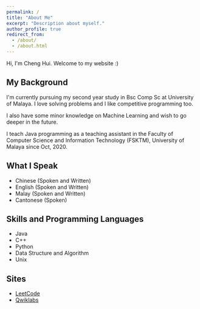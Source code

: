 ```yaml
---
permalink: /
title: "About Me"
excerpt: "Description about myself."
author_profile: true
redirect_from: 
  - /about/
  - /about.html
---
```

Hi, I'm Cheng Hui. Welcome to my website :)

## My Background
I'm currently pursuing my second year study in Bsc Comp Sc at University of Malaya. I love solving problems and I like competitive programming too.

I also have some minor knowledge on Machine Learning and wish to go deeper in the future.

I teach Java programming as a teaching assistant in the Faculty of Computer Science and Information Technology (FSKTM), University of Malaya since Oct, 2020.

## What I Speak
- Chinese (Spoken and Written)
- English (Spoken and Written)
- Malay (Spoken and Written)
- Cantonese (Spoken)

## Skills and Programming Languages
- Java
- C++
- Python
- Data Structure and Algorithm
- Unix

## Sites
- [LeetCode](https://leetcode.com/chenghui88/)
- [Qwiklabs](https://www.qwiklabs.com/public_profiles/9499c33e-dfff-417c-b92d-15ad33c4a793)
